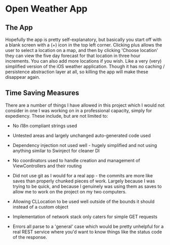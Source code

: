 # Open Weather App

## The App

Hopefully the app is pretty self-explanatory, but basically you start off with a blank screen with a (+) icon in the top left corner. Clicking plus allows the user to select a location on a map, and then by clicking 'Choose location' they can view the five day forecast for that location in three hour increments. You can also add more locations if you wish. Like a very (very) simplified version of the iOS weather application. Though it has no caching / persistence abstraction layer at all, so killing the app will make these disappear again.

## Time Saving Measures

There are a number of things I have allowed in this project which I would not consider in one I was working on in a professional capacity, simply for expediency. These include, but are not limited to:

* No i18n compliant strings used

* Untested areas and largely unchanged auto-generated code used

* Dependency injection not used well - hugely simplified and not using anything similar to Swinject for cleaner DI

* No coordinators used to handle creation and management of ViewControllers and their routing

* Did not use git as I would for a real app - the commits are more like saves than properly chunked pieces of work. Largely because I was trying to be quick, and because I genuinely was using them as saves to allow me to work on the project on my two computers.

* Allowing CLLocation to be used well outside of the bounds it should instead of a custom object

* Implementation of network stack only caters for simple GET requests

* Errors all parse to a 'general' case which would be pretty unhelpful for a real REST service where you'd want to know things like the status code of the response.
